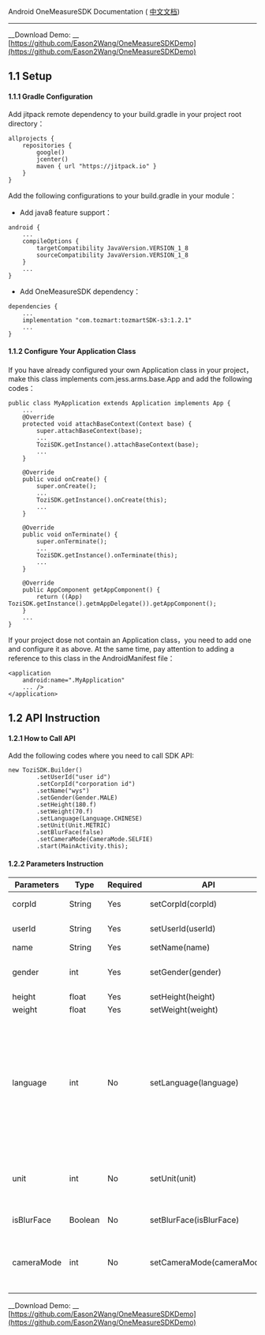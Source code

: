 Android OneMeasureSDK Documentation ( [中文文档](https://github.com/Eason2Wang/OneMeasureSDKDemo/blob/master/README.md))

-----
 __Download Demo: __ [https://github.com/Eason2Wang/OneMeasureSDKDemo](https://github.com/Eason2Wang/OneMeasureSDKDemo)
## 1.1 Setup
#### 1.1.1  Gradle Configuration
Add jitpack remote dependency to your build.gradle in your project root directory：

``` 
allprojects {
    repositories {
        google()
        jcenter()
        maven { url "https://jitpack.io" }
    }
}
``` 
Add the following configurations to your build.gradle in your module：

- Add java8 feature support：

``` 
android {
    ...
    compileOptions {
        targetCompatibility JavaVersion.VERSION_1_8
        sourceCompatibility JavaVersion.VERSION_1_8
    }
    ...
}
``` 
- Add OneMeasureSDK dependency：

``` 
dependencies {
    ...
    implementation "com.tozmart:tozmartSDK-s3:1.2.1"
    ...
}
``` 
#### 1.1.2 Configure Your Application Class
If you have already configured your own Application class in your project，make this class implements com.jess.arms.base.App and add the following codes：

``` 
public class MyApplication extends Application implements App {
    ...
    @Override
    protected void attachBaseContext(Context base) {
        super.attachBaseContext(base);
        ...
        ToziSDK.getInstance().attachBaseContext(base);
        ...
    }

    @Override
    public void onCreate() {
        super.onCreate();
        ...
        ToziSDK.getInstance().onCreate(this);
        ...
    }

    @Override
    public void onTerminate() {
        super.onTerminate();
        ...
        ToziSDK.getInstance().onTerminate(this);
        ...
    }

    @Override
    public AppComponent getAppComponent() {
        return ((App) ToziSDK.getInstance().getmAppDelegate()).getAppComponent();
    }
    ...
}
``` 
If your project dose not contain an Application class，you need to add one and configure it as above. At the same time, pay attention to adding a reference to this class in the AndroidManifest file：

``` 
<application
    android:name=".MyApplication"
    ... />
</application>
``` 
## 1.2 API Instruction
#### 1.2.1 How to Call API
Add the following codes where you need to call SDK API:

``` 
new ToziSDK.Builder()
        .setUserId("user id")
        .setCorpId("corporation id")
        .setName("wys")
        .setGender(Gender.MALE)
        .setHeight(180.f)
        .setWeight(70.f)
        .setLanguage(Language.CHINESE)
        .setUnit(Unit.METRIC)
        .setBlurFace(false)
        .setCameraMode(CameraMode.SELFIE)
        .start(MainActivity.this);
``` 
#### 1.2.2 Parameters Instruction

| Parameters | Type | Required | API | Description |
| ------ | ------ | ------ | ------ | ------ |
| corpId | String | Yes | setCorpId(corpId)|Corporation id，an unique id distributed by TOZI|
| userId | String | Yes | setUserId(userId)|User's id，defined by corporation|
|name|String|Yes|setName(name)|User's name|
|gender|int|Yes|setGender(gender)|User's gender：Gender.MALE、Gender.FEMALE|
|height|float|Yes|setHeight(height)|User's height(cm)|
|weight|float|Yes|setWeight(weight)|User's weight(kg)|
|language|int|No|setLanguage(language)|language used by measurements showing（Be noticed that this parameter will not change the language of your APP）：Language.ENGLISH（Default）、Language.CHINESE（Simple Chinese）、Language.TRADITION_CHINESE（Traditional Chinese）、Language.JAPANESE|
|unit|int|No|setUnit(unit)|language used by measurements showing：Unit.METRIC（cm/kg, Default）、IUnit.IMPERIAL(inch/lbs)|
|isBlurFace|Boolean|No|setBlurFace(isBlurFace)|Whether to blur the face of the photos taken，default is true|
|cameraMode|int|No|setCameraMode(cameraMode)|Set camera mode：CameraMode.SNAPSHOT（take photos by others，default）、CameraMode.SELFIE（take photos by yourself）|

 __Download Demo: __ [https://github.com/Eason2Wang/OneMeasureSDKDemo](https://github.com/Eason2Wang/OneMeasureSDKDemo)
